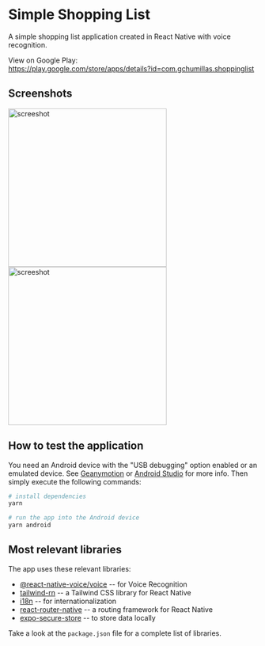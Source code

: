 # Simple Shopping List

A simple shopping list application created in React Native with voice recognition.

View on Google Play:<br>
https://play.google.com/store/apps/details?id=com.gchumillas.shoppinglist

## Screenshots

<img src="https://user-images.githubusercontent.com/5312427/148349979-a161f698-20bc-4026-a68f-e9814e13fe18.png" alt="screeshot" width="320"> <img src="https://user-images.githubusercontent.com/5312427/148349993-2c21c1bd-6a7e-4aa7-9b7c-98ca8300fbd8.png" alt="screeshot" width="320">

## How to test the application

You need an Android device with the "USB debugging" option enabled or an emulated device. See [Geanymotion](https://www.genymotion.com/download/) or [Android Studio](https://developer.android.com/studio) for more info. Then simply execute the following commands:

```bash
# install dependencies
yarn

# run the app into the Android device
yarn android
```

## Most relevant libraries

The app uses these relevant libraries:

* [@react-native-voice/voice](https://github.com/vadimdemedes/tailwind-rn) -- for Voice Recognition
* [tailwind-rn](https://github.com/vadimdemedes/tailwind-rn) -- a Tailwind CSS library for React Native
* [i18n](https://www.npmjs.com/package/i18next) -- for internationalization
* [react-router-native](https://www.npmjs.com/package/react-router-native) -- a routing framework for React Native
* [expo-secure-store](https://docs.expo.dev/versions/latest/sdk/securestore/) -- to store data locally

Take a look at the `package.json` file for a complete list of libraries.
